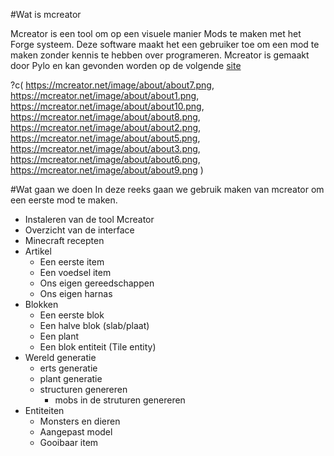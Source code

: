#Wat is mcreator

Mcreator is een tool om op een visuele manier Mods te maken met het Forge systeem.
Deze software maakt het een gebruiker toe om een mod te maken zonder kennis te hebben over programeren.
Mcreator is gemaakt door Pylo en kan gevonden worden op de volgende  [site](https://mcreator.net)


?c(
https://mcreator.net/image/about/about7.png,
https://mcreator.net/image/about/about1.png,
https://mcreator.net/image/about/about10.png,
https://mcreator.net/image/about/about8.png,
https://mcreator.net/image/about/about2.png,
https://mcreator.net/image/about/about5.png,
https://mcreator.net/image/about/about3.png,
https://mcreator.net/image/about/about6.png,
https://mcreator.net/image/about/about9.png
)

#Wat gaan we doen
In deze reeks gaan we gebruik maken van mcreator om een eerste mod te maken.


- Instaleren van de tool Mcreator
- Overzicht van de interface
- Minecraft recepten
- Artikel
  - Een eerste item
  - Een voedsel item
  - Ons eigen gereedschappen
  - Ons eigen harnas
- Blokken
  - Een eerste blok
  - Een halve blok (slab/plaat)
  - Een plant
  - Een blok entiteit (Tile entity)
- Wereld generatie
  - erts generatie
  - plant generatie
  - structuren genereren
    - mobs in de struturen genereren
 - Entiteiten
    - Monsters en dieren
    - Aangepast model 
    - Gooibaar item
  
